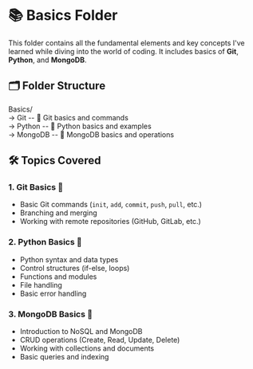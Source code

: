 # 📚 Basics Folder

This folder contains all the fundamental elements and key concepts I've learned while diving into the world of coding. It includes basics of **Git**, **Python**, and **MongoDB**. 

## 🗂️ Folder Structure

Basics/            
-> Git -- 📂 Git basics and commands              
-> Python -- 🐍 Python basics and examples         
-> MongoDB -- 🍃 MongoDB basics and operations         

## 🛠️ Topics Covered

### 1. **Git Basics** 🐙
- Basic Git commands (`init`, `add`, `commit`, `push`, `pull`, etc.)
- Branching and merging
- Working with remote repositories (GitHub, GitLab, etc.)

### 2. **Python Basics** 🐍
- Python syntax and data types
- Control structures (if-else, loops)
- Functions and modules
- File handling
- Basic error handling

### 3. **MongoDB Basics** 🍃
- Introduction to NoSQL and MongoDB
- CRUD operations (Create, Read, Update, Delete)
- Working with collections and documents
- Basic queries and indexing